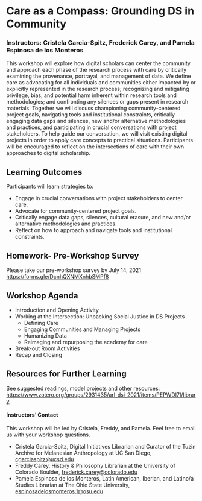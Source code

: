 # Care as a Compass: Grounding DS in Community
### Instructors: Cristela Garcia-Spitz, Frederick Carey, and Pamela Espinosa de los Monteros

This workshop will explore how digital scholars can center the community and approach each phase of the research process with care by critically examining the provenance, portrayal, and management of data. We define care as advocating for all individuals and communities either impacted by or explicitly represented in the research process; recognizing and mitigating privilege, bias, and potential harm inherent within research tools and methodologies; and confronting any silences or gaps present in research materials. Together we will discuss championing community-centered project goals, navigating tools and institutional constraints, critically engaging data gaps and silences, new and/or alternative methodologies and practices, and participating in crucial conversations with project stakeholders. To help guide our conversation, we will visit existing digital projects in order to apply care concepts to practical situations. Participants will be encouraged to reflect on the intersections of care with their own approaches to digital scholarship.

## Learning Outcomes
Participants will learn strategies to:
* Engage in crucial conversations with project stakeholders to center care.
* Advocate for community-centered project goals.
* Critically engage data gaps, silences, cultural erasure, and new and/or alternative methodologies and practices.
* Reflect on how to approach and navigate tools and institutional constraints.

## Homework- Pre-Workshop Survey 
Please take our pre-workshop survey by July 14, 2021
https://forms.gle/DcnhQXNMXnhbSMPf8

## Workshop Agenda
* Introduction and Opening Activity 
* Working at the Intersection: Unpacking Social Justice in DS Projects 
  * Defining Care 
  * Engaging Communities and Managing Projects
  * Humanizing Data 
  * Reimaging and repurposing the academy for care 
* Break-out Room Activities
* Recap and Closing

## Resources for Further Learning
See suggested readings, model projects and other resources:
https://www.zotero.org/groups/2931435/arl_dsi_2021/items/PEPWDI7I/library

#### Instructors’ Contact
This workshop will be led by Cristela, Freddy, and Pamela. Feel free to email us with your workshop questions.

- Cristela Garcia-Spitz, Digital Initiatives Librarian and Curator of the Tuzin Archive for Melanesian Anthropology at UC San Diego, cgarciaspitz@ucsd.edu
- Freddy Carey, History & Philosophy Librarian at the University of Colorado Boulder, frederick.carey@colorado.edu
- Pamela Espinosa de los Monteros, Latin American, Iberian, and Latino/a Studies Librarian at The Ohio State University,  espinosadelosmonteros.1@osu.edu
